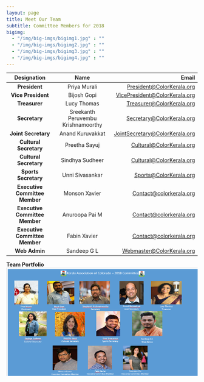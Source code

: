 ```yaml
---
layout: page
title: Meet Our Team
subtitle: Committee Members for 2018
bigimg:
  - "/img/big-imgs/bigimg1.jpg" : ""
  - "/img/big-imgs/bigimg2.jpg" : ""
  - "/img/big-imgs/bigimg3.jpg" : ""
  - "/img/big-imgs/bigimg4.jpg" : ""
---
```

|Designation                   |Name	                               |Email                         |
|:-----------------------------:|:-------------------------------------:|-----------------------------:|
|**President**	               |Priya Murali                         |President@ColorKerala.org     |
|**Vice President**	           |Bijosh Gopi                          |VicePresident@ColorKerala.org |
|**Treasurer**	               |Lucy Thomas                          |Treasurer@ColorKerala.org     | 
|**Secretary**	               |Sreekanth Peruvembu Krishnamoorthy   |Secretary@ColorKerala.org     |
|**Joint Secretary**           |Anand Kuruvakkat                     |JointSecretary@ColorKerala.org|
|**Cultural Secretary**        |Preetha Sayuj                        |Cultural@ColorKerala.org      |
|**Cultural Secretary**        |Sindhya Sudheer                      |Cultural@ColorKerala.org      |
|**Sports Secretary**          |Unni Sivasankar                      |Sports@ColorKerala.org        |
|**Executive Committee Member**|Monson Xavier                        |Contact@colorkerala.org|
|**Executive Committee Member**|Anuroopa Pai M                       |Contact@colorkerala.org|
|**Executive Committee Member**|Fabin Xavier                         |Contact@colorkerala.org|
|**Web Admin**	               |Sandeep G L                          |Webmaster@ColorKerala.org     |



**Team Portfolio**
<br/>
![Team Portfolio](/img/kaoc_2018.png)

